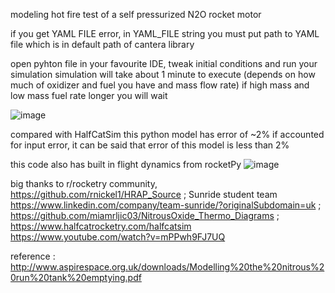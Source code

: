 modeling hot fire test of a self pressurized N2O rocket motor

if you get YAML FILE error, in YAML_FILE string you must put path to YAML file which is in default path of cantera library

open pyhton file in your favourite IDE, tweak initial conditions and run your simulation
simulation will take about 1 minute to execute (depends on how much of oxidizer and fuel you have and mass flow rate) if high mass and low mass fuel rate longer you will wait

![image](https://github.com/atimogus/hot-fire-modeling-N2O/assets/52748147/b93205de-29f7-473d-a70d-9cbcf365fcb4)

compared with HalfCatSim this python model has error of ~2% if accounted for input error, it can be said that error of this model is less than 2%

this code also has built in flight dynamics from rocketPy
![image](https://github.com/user-attachments/assets/e40a5fd8-a491-4041-8833-479ca9b3829b)

big thanks to r/rocketry community, 
https://github.com/rnickel1/HRAP_Source ; 
Sunride student team https://www.linkedin.com/company/team-sunride/?originalSubdomain=uk ; 
https://github.com/miamrljic03/NitrousOxide_Thermo_Diagrams ; 
https://www.halfcatrocketry.com/halfcatsim
https://www.youtube.com/watch?v=mPPwh9FJ7UQ

reference : http://www.aspirespace.org.uk/downloads/Modelling%20the%20nitrous%20run%20tank%20emptying.pdf
